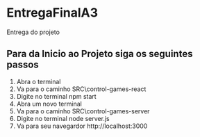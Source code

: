 # EntregaFinalA3
Entrega do projeto

## Para da Inicio ao Projeto siga os seguintes passos

1. Abra o terminal
2. Va para o caminho SRC\control-games-react
3. Digite no terminal npm start
4. Abra um novo terminal
5. Va para o caminho SRC\control-games-server
6. Digite no terminal node server.js
7. Va para seu navegardor http://localhost:3000

